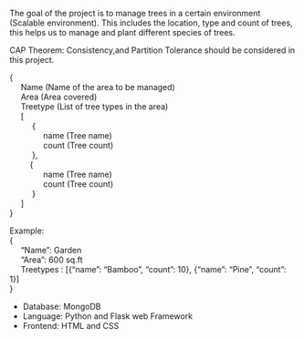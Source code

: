 The goal of the project is to manage trees in a certain environment (Scalable environment).
This includes the location, type and count of trees, this helps us to manage and plant
different species of trees.

CAP Theorem: Consistency,and Partition Tolerance should be considered in this project.

{<br />
&nbsp;&nbsp;&nbsp;&nbsp;  Name (Name of the area to be managed)<br />
 &nbsp;&nbsp;&nbsp;&nbsp;  Area (Area covered)<br />
&nbsp;&nbsp;&nbsp;&nbsp;   Treetype (List of tree types in the area)<br />
&nbsp;&nbsp;&nbsp;&nbsp;   \[<br />
 &nbsp;&nbsp;&nbsp;&nbsp; &nbsp;&nbsp;&nbsp;&nbsp;    {<br />
 &nbsp;&nbsp;&nbsp;&nbsp; &nbsp;&nbsp;&nbsp;&nbsp; &nbsp;&nbsp;&nbsp;&nbsp;      name (Tree name)<br />
 &nbsp;&nbsp;&nbsp;&nbsp; &nbsp;&nbsp;&nbsp;&nbsp; &nbsp;&nbsp;&nbsp;&nbsp;      count (Tree count)<br />
 &nbsp;&nbsp;&nbsp;&nbsp; &nbsp;&nbsp;&nbsp;&nbsp;    },<br />
 &nbsp;&nbsp;&nbsp;&nbsp;&nbsp;&nbsp;&nbsp;&nbsp;     {<br />
  &nbsp;&nbsp;&nbsp;&nbsp; &nbsp;&nbsp;&nbsp;&nbsp;   &nbsp;&nbsp;&nbsp;&nbsp;   name (Tree name)<br />
  &nbsp;&nbsp;&nbsp;&nbsp; &nbsp;&nbsp;&nbsp;&nbsp;   &nbsp;&nbsp;&nbsp;&nbsp;   count (Tree count)<br />
 &nbsp;&nbsp;&nbsp;&nbsp; &nbsp;&nbsp;&nbsp;&nbsp;    }<br />
 &nbsp;&nbsp;&nbsp;&nbsp;  \]<br />
}<br />

Example:<br />
{<br />
 &nbsp;&nbsp;&nbsp;&nbsp;  “Name”: Garden<br />
 &nbsp;&nbsp;&nbsp;&nbsp;  “Area”: 600 sq.ft<br />
 &nbsp;&nbsp;&nbsp;&nbsp;  Treetypes : [{“name”: “Bamboo”, “count”: 10}, {“name”: “Pine”, “count”: 1}]<br />
}<br />


* Database: MongoDB
* Language: Python and Flask web Framework
* Frontend: HTML and CSS
